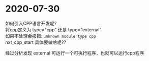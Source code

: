# 2020-07-30
如何引入CPP语言开发呢?  
将cpp定义为 type="cpp" 还是 type="external"  
如果不处理会报错: ```unknown module type cpp```  
nxt_cpp_start 具体要做啥呢??  

经过分析发现 external 可运行一个可执行程序，也就可以运行cpp程序
